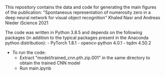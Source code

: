 This repository contains the data and code for generating the main figures of the publication:
    "Spontaneous representation of numerosity zero in a deep neural network for visual object recognition"
    Khaled Nasr and Andreas Nieder
    iScience 2021

The code was written in Python 3.8.5 and depends on the following packages (in addition to the typical packages present in the Anaconda python distribution):
    - PyTorch 1.8.1
    - opencv-python 4.0.1
    - tqdm 4.50.2

- To run the code:
    - Extract "model/trained_cnn.pth.zip.001" in the same directory to obtain the trained CNN model
    - Run main.ipynb

